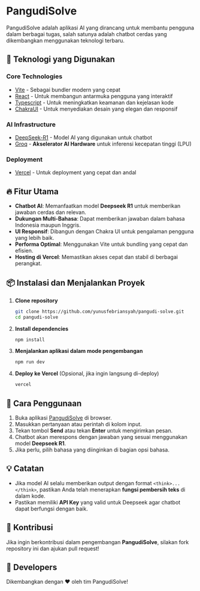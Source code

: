 # PangudiSolve

PangudiSolve adalah aplikasi AI yang dirancang untuk membantu pengguna dalam berbagai tugas, salah satunya adalah chatbot cerdas yang dikembangkan menggunakan teknologi terbaru.

## 🚀 Teknologi yang Digunakan

### Core Technologies
- [Vite](https://vite.dev/) - Sebagai bundler modern yang cepat
- [React](https://react.dev) - Untuk membangun antarmuka pengguna yang interaktif
- [Typescript](https://www.typescriptlang.org) - Untuk meningkatkan keamanan dan kejelasan kode
- [ChakraUI](http://chakra-ui.com) - Untuk menyediakan desain yang elegan dan responsif

### AI Infrastructure
- [DeepSeek-R1](https://www.deepseek.com) - Model AI yang digunakan untuk chatbot
- [Groq](https://groq.com/) - **Akselerator AI Hardware** untuk inferensi kecepatan tinggi (LPU)

### Deployment
- [Vercel](http://vercel.com) - Untuk deployment yang cepat dan andal

## 🔥 Fitur Utama

- **Chatbot AI**: Memanfaatkan model **Deepseek R1** untuk memberikan jawaban cerdas dan relevan.
- **Dukungan Multi-Bahasa**: Dapat memberikan jawaban dalam bahasa Indonesia maupun Inggris.
- **UI Responsif**: Dibangun dengan Chakra UI untuk pengalaman pengguna yang lebih baik.
- **Performa Optimal**: Menggunakan Vite untuk bundling yang cepat dan efisien.
- **Hosting di Vercel**: Memastikan akses cepat dan stabil di berbagai perangkat.

## 📦 Instalasi dan Menjalankan Proyek

1. **Clone repository**
   ```sh
   git clone https://github.com/yunusfebriansyah/pangudi-solve.git
   cd pangudi-solve
   ```
2. **Install dependencies**
   ```sh
   npm install
   ```
3. **Menjalankan aplikasi dalam mode pengembangan**
   ```sh
   npm run dev
   ```
4. **Deploy ke Vercel** (Opsional, jika ingin langsung di-deploy)
   ```sh
   vercel
   ```

## 🎯 Cara Penggunaan

1. Buka aplikasi [PangudiSolve](http://pangudisolve.vercel.app) di browser.
2. Masukkan pertanyaan atau perintah di kolom input.
3. Tekan tombol **Send** atau tekan **Enter** untuk mengirimkan pesan.
4. Chatbot akan merespons dengan jawaban yang sesuai menggunakan model **Deepseek R1**.
5. Jika perlu, pilih bahasa yang diinginkan di bagian opsi bahasa.

## 💡 Catatan

- Jika model AI selalu memberikan output dengan format `<think>...</think>`, pastikan Anda telah menerapkan **fungsi pembersih teks** di dalam kode.
- Pastikan memiliki **API Key** yang valid untuk Deepseek agar chatbot dapat berfungsi dengan baik.

## 🤝 Kontribusi

Jika ingin berkontribusi dalam pengembangan **PangudiSolve**, silakan fork repository ini dan ajukan pull request!

## 📜 Developers
Dikembangkan dengan ❤️ oleh tim PangudiSolve!